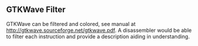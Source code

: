 ## GTKWave Filter

GTKWave can be filtered and colored, see manual at
<http://gtkwave.sourceforge.net/gtkwave.pdf>. A disassembler would be able to
filter each instruction and provide a description aiding in understanding.
